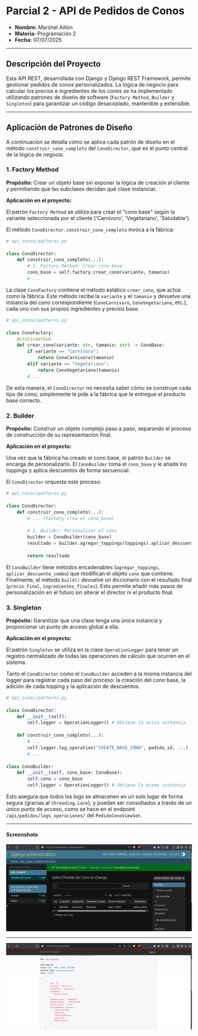 # Parcial 2 - API de Pedidos de Conos

*   **Nombre:** Marshel Aillón
*   **Materia:** Programación 2
*   **Fecha:** 07/07/2025 

---

## Descripción del Proyecto

Esta API REST, desarrollada con Django y Django REST Framework, permite gestionar pedidos de conos personalizados. La lógica de negocio para calcular los precios e ingredientes de los conos se ha implementado utilizando patrones de diseño de software (`Factory Method`, `Builder` y `Singleton`) para garantizar un código desacoplado, mantenible y extensible.

---

## Aplicación de Patrones de Diseño

A continuación se detalla cómo se aplica cada patrón de diseño en el método `construir_cono_completo` del `ConoDirector`, que es el punto central de la lógica de negocio.

### 1. Factory Method

**Propósito:** Crear un objeto base sin exponer la lógica de creación al cliente y permitiendo que las subclases decidan qué clase instanciar.

**Aplicación en el proyecto:**

El patrón `Factory Method` se utiliza para crear el "cono base" según la variante seleccionada por el cliente ('Carnívoro', 'Vegetariano', 'Saludable').

El método `ConoDirector.construir_cono_completo` invoca a la fábrica:

```python
# api_conos/patterns.py

class ConoDirector:
    def construir_cono_completo(...):
        # 1. Factory Method: Crear cono base
        cono_base = self.factory.crear_cono(variante, tamanio)
        # ...
```

La clase `ConoFactory` contiene el método estático `crear_cono`, que actúa como la fábrica. Este método recibe la `variante` y el `tamanio` y devuelve una instancia del cono correspondiente (`ConoCarnivoro`, `ConoVegetariano`, etc.), cada uno con sus propios ingredientes y precios base.

```python
# api_conos/patterns.py

class ConoFactory:
    @staticmethod
    def crear_cono(variante: str, tamanio: str) -> ConoBase:
        if variante == "Carnívoro":
            return ConoCarnivoro(tamanio)
        elif variante == "Vegetariano":
            return ConoVegetariano(tamanio)
        # ...
```

De esta manera, el `ConoDirector` no necesita saber cómo se construye cada tipo de cono; simplemente le pide a la fábrica que le entregue el producto base correcto.

### 2. Builder

**Propósito:** Construir un objeto complejo paso a paso, separando el proceso de construcción de su representación final.

**Aplicación en el proyecto:**

Una vez que la fábrica ha creado el cono base, el patrón `Builder` se encarga de personalizarlo. El `ConoBuilder` toma el `cono_base` y le añade los toppings y aplica descuentos de forma secuencial.

El `ConoDirector` orquesta este proceso:

```python
# api_conos/patterns.py

class ConoDirector:
    def construir_cono_completo(...):
        # ... (Factory crea el cono_base)

        # 2. Builder: Personalizar el cono
        builder = ConoBuilder(cono_base)
        resultado = builder.agregar_toppings(toppings).aplicar_descuento_combo().build()

        return resultado
```

El `ConoBuilder` tiene métodos encadenables (`agregar_toppings`, `aplicar_descuento_combo`) que modifican el objeto `cono` que contiene. Finalmente, el método `build()` devuelve un diccionario con el resultado final (`precio_final`, `ingredientes_finales`). Esto permite añadir más pasos de personalización en el futuro sin alterar el director ni el producto final.

### 3. Singleton

**Propósito:** Garantizar que una clase tenga una única instancia y proporcionar un punto de acceso global a ella.

**Aplicación en el proyecto:**

El patrón `Singleton` se utiliza en la clase `OperationLogger` para tener un registro centralizado de todas las operaciones de cálculo que ocurren en el sistema.

Tanto el `ConoDirector` como el `ConoBuilder` acceden a la misma instancia del logger para registrar cada paso del proceso: la creación del cono base, la adición de cada topping y la aplicación de descuentos.

```python
# api_conos/patterns.py

class ConoDirector:
    def __init__(self):
        self.logger = OperationLogger() # Obtiene la única instancia

    def construir_cono_completo(...):
        # ...
        self.logger.log_operation("CREATE_BASE_CONO", pedido_id, ...)
        # ...

class ConoBuilder:
    def __init__(self, cono_base: ConoBase):
        self.cono = cono_base
        self.logger = OperationLogger() # Obtiene la misma instancia
```

Esto asegura que todos los logs se almacenen en un solo lugar de forma segura (gracias al `threading.Lock`), y puedan ser consultados a través de un único punto de acceso, como se hace en el endpoint `/api/pedidos/logs_operaciones/` del `PedidoConoViewSet`.

____

#### Screenshots

![admin](./screenshots/django-admin.png)

___

![drf](./screenshots/drf.png)